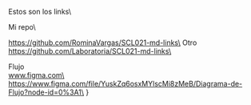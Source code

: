 Estos son los links\
 
Mi repo\
 
https://github.com/RominaVargas/SCL021-md-links\
Otro\
https://github.com/Laboratoria/SCL021-md-links\
 
Flujo\
www.figma.com\
https://www.figma.com/file/YuskZq6osxMYlscMi8zMeB/Diagrama-de-Flujo?node-id=0%3A1\
}